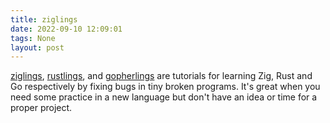```yaml
---
title: ziglings
date: 2022-09-10 12:09:01
tags: None
layout: post
---
```


[ziglings](https://github.com/ratfactor/ziglings), [rustlings](https://github.com/rust-lang/rustlings), and [gopherlings](https://github.com/soypat/gopherlings) are tutorials for learning Zig, Rust and Go respectively by fixing bugs in tiny broken programs. It's great when you need some practice in a new language but don't have an idea or time for a proper project.
